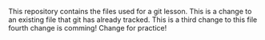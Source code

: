 This repository contains the files used for a git lesson.
This is a change to an existing file that git has already tracked.
This is a third change to this file
fourth change is comming!
Change for practice!
